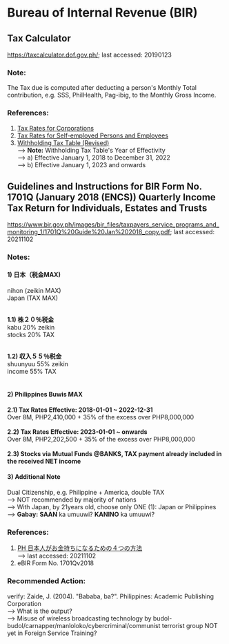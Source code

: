 # Bureau of Internal Revenue (BIR)
## Tax Calculator
https://taxcalculator.dof.gov.ph/; last accessed: 20190123

### Note:
The Tax due is computed after deducting a person's Monthly Total contribution, e.g. SSS, PhilHealth, Pag-ibig, to the Monthly Gross Income.

### References:
1) [Tax Rates for Corporations](https://github.com/usbong/documentation/blob/master/Usbong/company/Bureau%20of%20Internal%20Revenue%20(BIR)/res/taxRatesForCorporations.jpg)
2) [Tax Rates for Self-employed Persons and Employees](https://github.com/usbong/documentation/blob/master/Usbong/company/Bureau%20of%20Internal%20Revenue%20(BIR)/res/taxRatesForSelfEmployedPersonsAndEmployees.jpg)
3) [Withholding Tax Table (Revised)](https://www.bir.gov.ph/index.php/tax-information/withholding-tax.html#wt10)<br/>
--> <b>Note:</b> Withholding Tax Table's Year of Effectivity<br/>
--> a) Effective January 1, 2018 to December 31, 2022<br/>
--> b) Effective January 1, 2023 and onwards

## Guidelines and Instructions for BIR Form No. 1701Q (January 2018 (ENCS)) Quarterly Income Tax Return for Individuals, Estates and Trusts
https://www.bir.gov.ph/images/bir_files/taxpayers_service_programs_and_monitoring_1/1701Q%20Guide%20Jan%202018_copy.pdf;
last accessed: 20211102

### Notes:

#### 1) 日本（税金MAX)<br/>
nihon (zeikin MAX)<br/>
Japan (TAX MAX)<br/>
<br/>

<b>1.1) 株２０％税金</b><br/>
kabu 20% zeikin<br/>
stocks 20% TAX<br/>
<br/>

<b>1.2) 収入５５％税金</b><br/>
shuunyuu 55% zeikin<br/>
income 55% TAX<br/>
<br/>

#### 2) Philippines Buwis MAX
<b>2.1) Tax Rates Effective: 2018-01-01 ~ 2022-12-31</b><br/>
Over 8M, PHP2,410,000 + 35% of the excess over PHP8,000,000<br/>
<br/>
<b>2.2) Tax Rates Effective: 2023-01-01 ~ onwards</b><br/>
Over 8M, PHP2,202,500 + 35% of the excess over PHP8,000,000<br/>
<br/>
<b>2.3) Stocks via Mutual Funds @BANKS, TAX payment already included in the received NET income</b><br/>

#### 3) Additional Note
Dual Citizenship, e.g. Philippine + America, double TAX<br/>
--> NOT recommended by majority of nations<br/>
--> With Japan, by 21years old, choose only ONE (1): Japan or Philippines<br/>
--> <b>Gabay:</b> <b>SAAN</b> ka umuuwi? <b>KANINO</b> ka umuuwi?<br/> 

### References:
1) [PH 日本人がお金持ちになるための４つの方法](https://www.youtube.com/watch?v=qrjLWuEJIt8)<br/>
--> last accessed: 20211102<br/>
2) eBIR Form No. 1701Qv2018<br/>

### Recommended Action:
verify: Zaide, J. (2004). "Bababa, ba?". Philippines: Academic Publishing Corporation<br/>
--> What is the output?<br/> 
--> Misuse of wireless broadcasting technology by budol-budol/carnapper/manloloko/cybercriminal/communist terrorist group NOT yet in Foreign Service Training?

